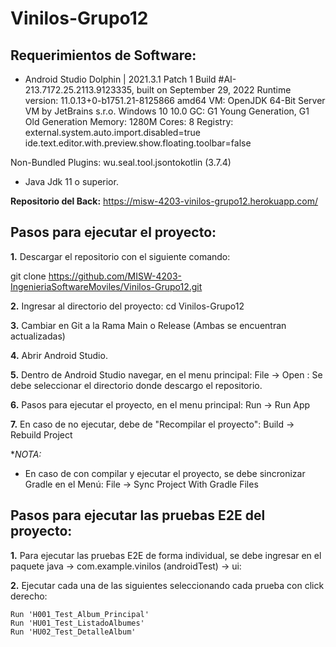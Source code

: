 # Vinilos-Grupo12


## Requerimientos de Software:

- Android Studio Dolphin | 2021.3.1 Patch 1
Build #AI-213.7172.25.2113.9123335, built on September 29, 2022
Runtime version: 11.0.13+0-b1751.21-8125866 amd64
VM: OpenJDK 64-Bit Server VM by JetBrains s.r.o.
Windows 10 10.0
GC: G1 Young Generation, G1 Old Generation
Memory: 1280M
Cores: 8
Registry:
    external.system.auto.import.disabled=true
    ide.text.editor.with.preview.show.floating.toolbar=false

Non-Bundled Plugins:
    wu.seal.tool.jsontokotlin (3.7.4)

- Java Jdk 11 o superior.

**Repositorio del Back:** 
https://misw-4203-vinilos-grupo12.herokuapp.com/

## Pasos para ejecutar el proyecto:


**1.** Descargar el repositorio con el siguiente comando:


git clone https://github.com/MISW-4203-IngenieriaSoftwareMoviles/Vinilos-Grupo12.git

**2.** Ingresar al directorio del proyecto:
cd Vinilos-Grupo12

**3.** Cambiar en Git a la Rama Main o Release (Ambas se encuentran actualizadas)

**4.** Abrir Android Studio.

**5.** Dentro de Android Studio  navegar, en el menu principal: File -> Open : Se debe seleccionar el directorio donde descargo el repositorio.

**6.** Pasos para ejecutar el proyecto, en el menu principal: Run ->  Run App

**7.** En caso de no ejecutar, debe de "Recompilar el proyecto": Build -> Rebuild Project

**NOTA:*
- En caso de con compilar y ejecutar el proyecto, se debe sincronizar Gradle en el Menú: File -> Sync Project With Gradle Files

## Pasos para ejecutar las pruebas E2E del proyecto:

**1.** Para ejecutar las pruebas E2E de forma individual, se debe ingresar en el paquete java -> com.example.vinilos (androidTest) -> ui: 

**2.** Ejecutar cada una de las siguientes seleccionando cada prueba con click derecho:

    Run 'H001_Test_Album_Principal'
    Run 'HU01_Test_ListadoAlbumes'
    Run 'HU02_Test_DetalleAlbum'
